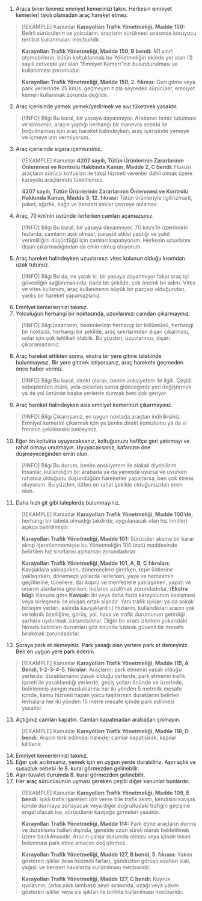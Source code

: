 1. Araca biner binmez emniyet kemerinizi takın. Herkesin emniyet kemerleri takılı olamadan araç hareket etmez.

> [!EXAMPLE] Kanunlar
> **Karayolları Trafik Yönetmeliği, Madde 150:** Belirli sürücülerin ve yolcuların, araçların sürülmesi sırasında koruyucu tertibat kullanmaları mecburidir.
> 
> **Karayolları Trafik Yönetmeliği, Madde 150, B bendi:** M1 sınıfı otomobillerin, bütün koltuklarında bu Yönetmeliğin ekinde yer alan (1) sayılı cetvelde yer alan "Emniyet Kemeri"nin bulundurulması ve kullanılması zorunludur.
> 
>  **Karayolları Trafik Yönetmeliği, Madde 150, 2. fıkrası:** Geri gitme veya park yerlerinde 25 km/s. geçmeyen hızla seyreden sürücüler, emniyet kemeri kullanmak zorunda değildir.

2. Araç içerisinde yemek yemek/yedirmek ve sıvı tüketmek yasaktır.

> [!INFO] Bilgi
> Bu kural, bir yasaya dayanmıyor. Arabanın temiz tutulması ve kimsenin, araçın yaptığı herhangi bir manevra sebebi ile boğulmaması için araç haraket halindeyken, araç içerisinde yemeye ve içmeye izin vermiyorum.

3. Araç içerisinde sigara içemezsiniz.

> [!EXAMPLE] Kanunlar
> **4207 sayılı, Tütün Ürünlerinin Zararlarının Önlenmesi ve Kontrolü Hakkında Kanun, Madde 2, C bendi:** Hususi araçların sürücü koltukları ile taksi hizmeti verenler dâhil olmak üzere karayolu araçlarında tüketilemez.
>  
> **4207 sayılı, Tütün Ürünlerinin Zararlarının Önlenmesi ve Kontrolü Hakkında Kanun, Madde 3, 12. fıkrası:** Tütün ürünleriyle ilgili izmarit, paket, ağızlık, kağıt ve benzeri atıklar çevreye atılamaz.

4. Araç, 70 km’nin üstünde ilerlerken camları açamazsınız.

> [!INFO] Bilgi
> Bu kural, bir yasaya dayanmıyor. 70 km/s’in üzerindeki hızlarda, camların açık olması, paraşüt etkisi yaptığı ve yakıt verimliliğini düşürdüğü için camları kapatıyorum. Herkesin uzuvlarını dışarı çıkarmadığından da emin olmuş oluyorum.

5. Araç hareket halindeyken uzuvlarınızı vites kolunun olduğu kısımdan uzak tutunuz.

> [!INFO] Bilgi
> Bu da, ne yazık ki, bir yasaya dayanmıyor fakat araç içi güvenliğin sağlanmasında, bariz bir şekilde, çok önemli bir adım. Vites ve vites kullanımı, araç kullanımının büyük bir parçası olduğundan, yanlış bir hareket yapamazsınız.  

6. Emniyet kemerlerinizi takınız.
7. Yolculuğun herhangi bir noktasında, uzuvlarınızı camdan çıkarmayınız.

> [!INFO] Bilgi
> İnsanların, bedenlerinin herhangi bir bölümünü, herhangi bir noktada, herhangi bir şekilde, araç sınırlarından dışarı çıkarması, onlar için çok tehlikeli olabilir. Bu yüzden, uzuvlarınızı, dışarı çıkaramazsınız.

8. Araç hareket ettikten sonra, ekstra bir yere gitme talebinde bulunmayınız. Bir yere gitmek istiyorsanız, araç harekete geçmeden önce haber veriniz.

> [!INFO] Bilgi
> Bu kural, direkt olarak, benim anksiyetem ile ilgili. Çeşitli sebeplerden ötürü, yola çıktıktan sonra gideceğimiz yeri değiştirmek ya da yol üstünde başka yerlerde durmak beni çok geriyor.

9. Araç hareket halindeyken asla emniyet kemerinizi çıkarmayınız.

> [!INFO] Bilgi
>    Çıkarırsanız, en uygun noktada araçtan indirilirsiniz. Emniyet kemerini çıkarmak için ya benim direkt komutumu ya da el freninin çekilmesini bekleyiniz.

10. Eğer ön koltukta uyuyacaksanız, koltuğunuzu hafifçe geri yatırmayı ve rahat olmayı unutmayın. Uyuyacaksanız, kafanızın öne düşmeyeceğinden emin olun.

> [!INFO] Bilgi
> Bu durum, benim anskiyetem ile alakalı diyebilirim. İnsanlar, kullandığım bir arabada ya da yanımda uyursa ve uyurken rahatsız olduğunu düşündüğüm hareketler yaparlarsa, ben çok stress oluyorum. Bu yüzden, lütfen en rahat şekilde olduğunuzdan emin olun.

11. Daha hızlı git gibi taleplerde bulunmayınız.

> [!EXAMPLE] Kanunlar
> **Karayolları Trafik Yönetmeliği, Madde 100’de,** herhangi bir tabela olmadığı takdirde, uygulanacak olan hız limitleri açıkça belirtilmiştir. 
> 
> **Karayolları Trafik Yönetmeliği, Madde 101:** Sürücüler aksine bir karar alınıp işaretlenmemişse bu Yönetmeliğin 100 üncü maddesinde belirtilen hız sınırlarını aşmamak zorundadırlar. 
> 
> **Karayolları Trafik Yönetmeliği, Madde 101, A, B, C fıkraları:** Kavşaklara yaklaşırken, dönemeçlere girerken, tepe üstlerine yaklaşırken, dönemeçli yollarda ilerlerken, yaya ve hemzemin geçitlerine, tünellere, dar köprü ve menfezlere yaklaşırken, yapım ve onarım alanlarına girerken, hızlarını azaltmak zorundadırlar. (**Ekstra bilgi:** Kanuna göre **Kavşak:** İki veya daha fazla karayolunun kesişmesi veya birleşmesi ile oluşan ortak alandır. Yani trafik ışıkları ya da sokak birleşim yerleri, aslında kavşaklardır.) Hızlarını, kullandıkları aracın yük ve teknik özelliğine, görüş, yol, hava ve trafik durumunun getirdiği şartlara uydurmak zorundadırlar. Diğer bir aracı izlerken yukarıdaki fıkrada belirtilen durumları göz önünde tutarak güvenli bir mesafe bırakmak zorundadırlar.  

12. Şuraya park et demeyiniz. Park yasağı olan yerlere park et demeyiniz. Ben en uygun yere park ederim.

> [!EXAMPLE] Kanunlar
> **Karayolları Trafik Yönetmeliği, Madde 115, A Bendi, 1-2-3-4-5. fıkralar:**  Araçların; park etmenin yasak olduğu yerlerde, duraklamanın yasak olduğu yerlerde, park etmenin trafik işareti ile yasaklandığı yerlerde, geçiş yolları önünde ve üzerinde, belirlenmiş yangın musluklarına har iki yönden 5 metrelik mesafe içinde, kamu hizmeti hapan yolcu taşıtlarının duraklarını belirten levhalara her iki yönden 15 metre mesafe içinde  park edilmesi yasaktır.

13. Açtığınız camları kapatın. Camları kapatmadan arabadan çıkmayın.

> [!EXAMPLE] Kanunlar
> **Karayolları Trafik Yönetmeliği, Madde 118, D bendi:** Aracın terk edilmesi halinde; camlar kapatılarak, kapılar kilitlenir. 

14. Emniyet kemerlerinizi takınız.
15. Eğer çok acıkırsanız, yemek için en uygun yerde durabiliriz. Aşırı açlık ve susuzluk sebebi ile 8. kural görmezden gelinebilir.
16. Aşırı tuvalet durumda 8. kural görmezden gelinebilir.
17. Her araç sürücüsünün uyması gereken çeşitli diğer kanunlar bunlardır.

> [!EXAMPLE] Kanunlar
> **Karayolları Trafik Yönetmeliği, Madde 109, E bendi:** Işıklı trafik işaretleri izin verse bile trafik akımı, kendisini kavşak içinde durmaya zorlayacak veya diğer doğrultudaki trafiğin geçişine engel olacak ise, sürücülerin kavşağa girmeleri yasaktır. 
> 
> **Karayolları Trafik Yönetmeliği, Madde 114:** Park etme araçların durma ve duraklama halleri dışında, genelde uzun süreli olarak bekletilmek üzere bırakılmasıdır. Aracın çalışır durumda olması veya içinde insan bulunması park etme amacını değiştirmez. 
> 
> **Karayolları Trafik Yönetmeliği, Madde 127, B bendi, 5. fıkrası:** Yakını gösteren ışıklar (kısa hüzmeli farlar), gündüzleri görüşü azaltan sisli, yağışlı ve benzeri havalarda kullanılması mecburidir. 
> 
> **Karayolları Trafik Yönetmeliği, Madde 127, C bendi:** Kuyruk ışıklarının, (arka park lambası) seyir sırasında, uzağı veya yakını gösteren ışıklar veya sis ışıkları ile birlikte kullanılması mecburidir.